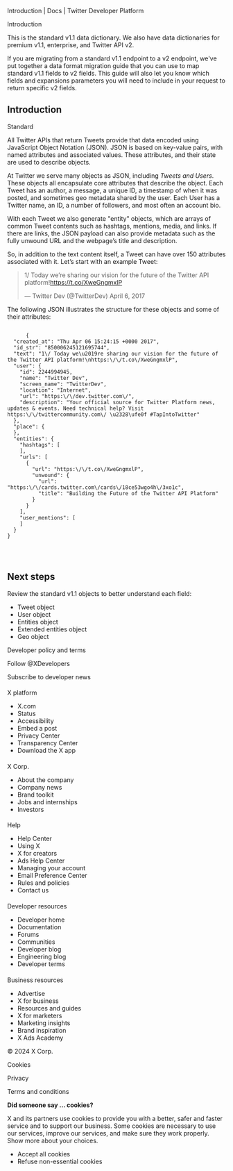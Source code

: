 



Introduction | Docs | Twitter Developer Platform 





































































































Introduction








This is the standard v1.1 data dictionary. We also have data dictionaries for premium v1.1, enterprise, and Twitter API v2. 


If you are migrating from a standard v1.1 endpoint to a v2 endpoint, we've put together a data format migration guide that you can use to map standard v1.1 fields to v2 fields. This guide will also let you know which fields and expansions parameters you will need to include in your request to return specific v2 fields. 









Introduction
------------


Standard


All Twitter APIs that return Tweets provide that data encoded using JavaScript Object Notation (JSON). JSON is based on key-value pairs, with named attributes and associated values. These attributes, and their state are used to describe objects.  




At Twitter we serve many objects as JSON, including *Tweets and* *Users*. These objects all encapsulate core attributes that describe the object. Each Tweet has an author, a message, a unique ID, a timestamp of when it was posted, and sometimes geo metadata shared by the user. Each User has a Twitter name, an ID, a number of followers, and most often an account bio.


With each Tweet we also generate "entity" objects, which are arrays of common Tweet contents such as hashtags, mentions, media, and links. If there are links, the JSON payload can also provide metadata such as the fully unwound URL and the webpage’s title and description.


So, in addition to the text content itself, a Tweet can have over 150 attributes associated with it. Let’s start with an example Tweet:







> 1/ Today we’re sharing our vision for the future of the Twitter API platform!https://t.co/XweGngmxlP
> 
> — Twitter Dev (@TwitterDev) April 6, 2017






  

The following JSON illustrates the structure for these objects and some of their attributes:












```

      {
  "created_at": "Thu Apr 06 15:24:15 +0000 2017",
  "id_str": "850006245121695744",
  "text": "1\/ Today we\u2019re sharing our vision for the future of the Twitter API platform!\nhttps:\/\/t.co\/XweGngmxlP",
  "user": {
    "id": 2244994945,
    "name": "Twitter Dev",
    "screen_name": "TwitterDev",
    "location": "Internet",
    "url": "https:\/\/dev.twitter.com\/",
    "description": "Your official source for Twitter Platform news, updates & events. Need technical help? Visit https:\/\/twittercommunity.com\/ \u2328\ufe0f #TapIntoTwitter"
  },
  "place": {   
  },
  "entities": {
    "hashtags": [      
    ],
    "urls": [
      {
        "url": "https:\/\/t.co\/XweGngmxlP",
        "unwound": {
          "url": "https:\/\/cards.twitter.com\/cards\/18ce53wgo4h\/3xo1c",
          "title": "Building the Future of the Twitter API Platform"
        }
      }
    ],
    "user_mentions": [     
    ]
  }
}
    
```






 


Next steps
----------


Review the standard v1.1 objects to better understand each field:


* Tweet object
* User object
* Entities object
* Extended entities object
* Geo object



















Developer policy and terms


Follow @XDevelopers


Subscribe to developer news












#### 
 X platform


* X.com
* Status
* Accessibility
* Embed a post
* Privacy Center
* Transparency Center
* Download the X app




#### 
 X Corp.


* About the company
* Company news
* Brand toolkit
* Jobs and internships
* Investors




#### 
 Help


* Help Center
* Using X
* X for creators
* Ads Help Center
* Managing your account
* Email Preference Center
* Rules and policies
* Contact us




#### 
 Developer resources


* Developer home
* Documentation
* Forums
* Communities
* Developer blog
* Engineering blog
* Developer terms




#### 
 Business resources


* Advertise
* X for business
* Resources and guides
* X for marketers
* Marketing insights
* Brand inspiration
* X Ads Academy









 © 2024 X Corp.
 


Cookies


Privacy


Terms and conditions






















**Did someone say … cookies?**  
  


 X and its partners use cookies to provide you with a better, safer and
 faster service and to support our business. Some cookies are necessary to use
 our services, improve our services, and make sure they work properly.
 Show more about your choices.


 




* Accept all cookies
* Refuse non-essential cookies















